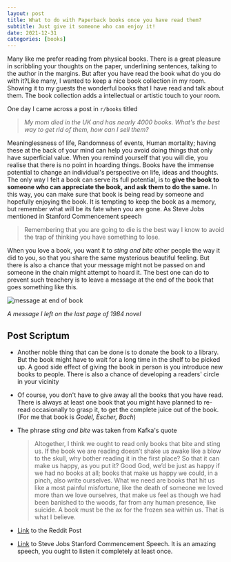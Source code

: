 ```yaml
---
layout: post
title: What to do with Paperback books once you have read them?
subtitle: Just give it someone who can enjoy it! 
date: 2021-12-31
categories: [books]
---
```


Many like me prefer reading from physical books. There is a great pleasure in scribbling your thoughts on the paper, underlining sentences, talking to the author in the margins. But after you have read the book what do you do with it?Like many, I wanted to keep a nice book collection in my room. Showing it to my guests the wonderful books that I have read and talk about them. The book collection adds a intellectual or artistic touch to your room.

One day I came across a post in `r/books` titled 

> *My mom died in the UK and has nearly 4000 books. What's the best way to get rid of them, how can I sell them?*  

Meaninglessness of life, Randomness of events, Human mortality; having these at the back of your mind can help you avoid doing things that only have superficial value. When you remind yourself that you will die, you realise that there is no point in hoarding things. Books have the immense potential to change an individual's perspective on life, ideas and thoughts. The only way I felt a book can serve its full potential, is to **give the book to someone who can appreciate the book, and ask them to do the same.** In this way, you can make sure that book is being read by someone and hopefully enjoying the book. It is tempting to keep the book as a memory, but remember what will be its fate when you are gone. As Steve Jobs mentioned in Stanford Commencement speech

> Remembering that you are going to die is the best way I know to avoid the trap of thinking you have something to lose.

When you love a book, you want it to *sting and bite* other people the way it did to you, so that you share the same mysterious beautiful feeling. But there is also a chance that your message might not be passed on and someone in the chain might attempt to hoard it. The best one can do to prevent such treachery is to leave a message at the end of the book that goes something like this.

![message at end of book](https://imgur.com/mAE5JJn.png)

*A message I left on the last page of 1984 novel*

## Post Scriptum

- Another noble thing that can be done is to donate the book to a library. But the book might have to wait for a long time in the shelf to be picked up.  A good side effect of giving the book in person is you introduce new books to people. There is also a chance of developing a readers' circle in your vicinity

- Of course, you don't have to give away all the books that you have read. There is always at least one book that you might have planned to re-read  occasionally to grasp it, to get the complete juice out of the book. (For me that book is *Godel, Escher, Bach*)  

- The phrase *sting and bite* was taken from Kafka's quote

  > Altogether, I think we ought to read only books that bite and sting us. If the book we are reading doesn’t shake us awake like a blow to the skull, why bother reading it in the first place? So that it can make us happy, as you put it? Good God, we’d be just as happy if we had no books at all; books that make us happy we could, in a pinch, also write ourselves. What we need are books that hit us like a most painful misfortune, like the death of someone we loved more than we love ourselves, that make us feel as though we had been banished to the woods, far from any human presence, like suicide. A book must be the ax for the frozen sea within us. That is what I believe.

- [Link](https://www.reddit.com/r/books/comments/q4he9f/my_mom_died_in_the_uk_and_has_nearly_4000_books/) to the Reddit Post

- [Link](https://www.youtube.com/watch?v=UF8uR6Z6KLc) to Steve Jobs Stanford Commencement Speech. It is an amazing speech, you ought to listen it completely at least once.
